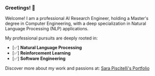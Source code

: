 ### Greetings! 👋
Welcome! I am a professional AI Research Engineer, holding a Master's degree in Computer Engineering, with a deep specialization in Natural Language Processing (NLP) applications.

My professional pursuits are deeply rooted in:   

- [✅] **Natural Language Processing**   
- [✅] **Reinforcement Learning**    
- [✅] **Software Engineering**   

Discover more about my work and passions at: [Sara Piscitelli's Portfolio](https://sarapiscitelli.github.io)
